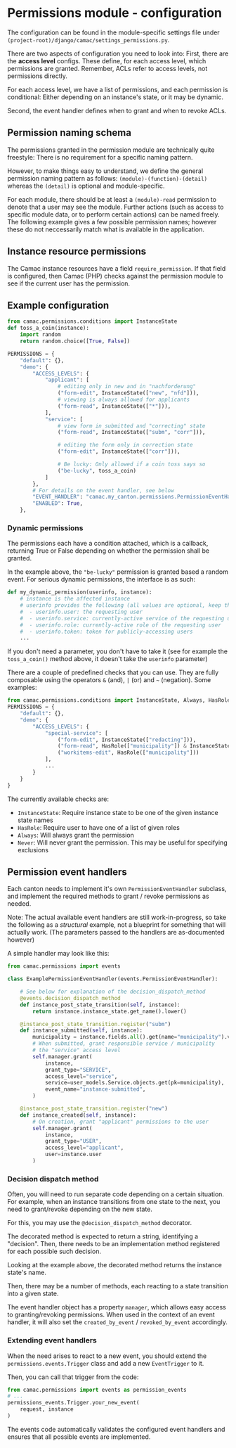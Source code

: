 # Permissions module - configuration

The configuration can be found in the module-specific settings
file under `(project-root)/django/camac/settings_permissions.py`.

There are two aspects of configuration you need to look into:
First, there are the **access level** configs. These
define, for each access level, which permissions are granted.
Remember, ACLs refer to access levels, not permissions directly.

For each access level, we have a list of permissions, and each permission
is conditional: Either depending on an instance's state, or it may be dynamic.

Second, the event handler defines when to grant and when to revoke ACLs.

## Permission naming schema

The permissions granted in the permission module are technically quite freestyle:
There is no requirement for a specific naming pattern.

However, to make things easy to understand, we define the
general permission naming pattern as follows: `(module)-(function)-(detail)`
whereas the `(detail)` is optional and module-specific.

For each module, there should be at least a `(module)-read` permission to
denote that a user may see the module. Further actions (such as access to
specific module data, or to perform certain actions) can be named freely. The
following example gives a few possible permission names; however these do not
neccessarily match what is available in the application.


## Instance resource permissions

The Camac instance resources have a field `require_permission`. If that field is
configured, then Camac (PHP) checks against the permission module to see if the
current user has the permission.

## Example configuration

```python
from camac.permissions.conditions import InstanceState
def toss_a_coin(instance):
    import random
    return random.choice([True, False])

PERMISSIONS = {
    "default": {},
    "demo": {
        "ACCESS_LEVELS": {
            "applicant": [
                # editing only in new and in "nachforderung"
                ("form-edit", InstanceState(["new", "nfd"])),
                # viewing is always allowed for applicants
                ("form-read", InstanceState(["*"])),
            ],
            "service": [
                # view form in submitted and "correcting" state
                ("form-read", InstanceState(["subm", "corr"])),

                # editing the form only in correction state
                ("form-edit", InstanceState(["corr"])),

                # Be lucky: Only allowed if a coin toss says so
                ("be-lucky", toss_a_coin)
            ]
        },
        # For details on the event handler, see below
        "EVENT_HANDLER": "camac.my_canton.permissions.PermissionEventHandler",
        "ENABLED": True,
    },
```

### Dynamic permissions

The permissions each have a condition attached, which is a callback, returning
True or False depending on whether the permission shall be granted.

In the example above, the `"be-lucky"` permission is granted based a random
event. For serious dynamic permissions, the interface is as such:

```python
def my_dynamic_permission(userinfo, instance):
    # instance is the affected instance
    # userinfo provides the following (all values are optional, keep that in mind!):
    #  - userinfo.user: the requesting user
    #  - userinfo.service: currently-active service of the requesting user
    #  - userinfo.role: currently-active role of the requesting user
    #  - userinfo.token: token for publicly-accessing users
    ...
```

If you don't need a parameter, you don't have to take it (see for example the
`toss_a_coin()` method above, it doesn't take the `userinfo` parameter)

There are a couple of predefined checks that you can use. They are fully
composable using the operators `&` (and), `|` (or) and `~` (negation). Some
examples:

```python
from camac.permissions.conditions import InstanceState, Always, HasRole
PERMISSIONS = {
    "default": {},
    "demo": {
        "ACCESS_LEVELS": {
            "special-service": [
                ("form-edit", InstanceState(["redacting"])),
                ("form-read", HasRole(["municipality"]) & InstanceState(["redacting"])),
                ("workitems-edit", HasRole(["municipality"]))
            ],
            ...
        }
    }
}
```

The currently available checks are:

* `InstanceState`: Require instance state to be one of the given instance state names
* `HasRole`: Require user to have one of a list of given roles
* `Always`: Will always grant the permission
* `Never`: Will never grant the permission. This may be useful for specifying exclusions

## Permission event handlers

Each canton needs to implement it's own `PermissionEventHandler` subclass, and
implement the required methods to grant / revoke permissions as needed.

Note: The actual available event handlers are still work-in-progress, so take
the following as a *structural* example, not a blueprint for something that will
actually work. (The parameters passed to the handlers are as-documented however)

A simple handler may look like this:

```python
from camac.permissions import events

class ExamplePermissionEventHandler(events.PermissionEventHandler):

    # See below for explanation of the decision_dispatch_method
    @events.decision_dispatch_method
    def instance_post_state_transition(self, instance):
        return instance.instance_state.get_name().lower()

    @instance_post_state_transition.register("subm")
    def instance_submitted(self, instance):
        municipality = instance.fields.all().get(name="municipality").value
        # When submitted, grant responsible service / municipality
        # the "service" access level
        self.manager.grant(
            instance,
            grant_type="SERVICE",
            access_level="service",
            service=user_models.Service.objects.get(pk=municipality),
            event_name="instance-submitted",
        )

    @instance_post_state_transition.register("new")
    def instance_created(self, instance):
        # On creation, grant "applicant" permissions to the user
        self.manager.grant(
            instance,
            grant_type="USER",
            access_level="applicant",
            user=instance.user
        )

```

### Decision dispatch method

Often, you will need to run separate code depending on a certain situation.
For example, when an instance transitions from one state to the next,
you need to grant/revoke depending on the new state.

For this, you may use the `@decision_dispatch_method` decorator.

The decorated method is expected to return a string, identifying a "decision".
Then, there needs to be an implementation method registered for each possible
such decision.

Looking at the example above, the decorated method returns the instance state's name.

Then, there may be a number of methods, each reacting to a state transition
into a given state.

The event handler object has a property `manager`, which allows easy access to
granting/revoking permissions. When used in the context of an event handler, it
will also set the `created_by_event` / `revoked_by_event` accordingly.

### Extending event handlers

When the need arises to react to a new event, you should extend the
`permissions.events.Trigger` class and add a new `EventTrigger`
to it.

Then, you can call that trigger from the code:

```python
from camac.permissions import events as permission_events
# ...
permissions_events.Trigger.your_new_event(
    request, instance
)
```

The events code automatically validates the configured event handlers
and ensures that all possible events are implemented.
